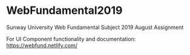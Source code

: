 # WebFundamental2019
Sunway University Web Fundamental Subject 2019 August Assignment

For UI Component functionality and documentation:
https://webfund.netlify.com/
